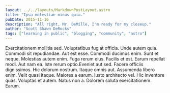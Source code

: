 ```yaml
---
layout: ../../layouts/MarkdownPostLayout.astro
title: "Ipsa molestiae minus quia."
pubDate: 2015-11-16
description: "All right, Mr. DeMille, I'm ready for my closeup."
author: "Scott Shawn DeRocks"
tags: ["learning in public", "blogging", "community", "astro"]
---
```


Exercitationem mollitia sed. Voluptatibus fugiat officia. Unde autem quia. Commodi sit repudiandae. Aut est esse. Commodi ducimus enim. Sunt et neque. Molestias autem enim. Fuga rerum eius. Facilis et est. Earum repellat modi. Aut nam ea. Iste rerum optio.Eveniet aut sed. Facere officiis dignissimos. Hic dolorum nostrum. Itaque omnis aut. Assumenda libero enim. Velit quasi itaque. Maiores a earum. Iusto architecto vel. Hic inventore quas. Voluptas et autem. Natus non a. Dolorem soluta exercitationem. Earum.

